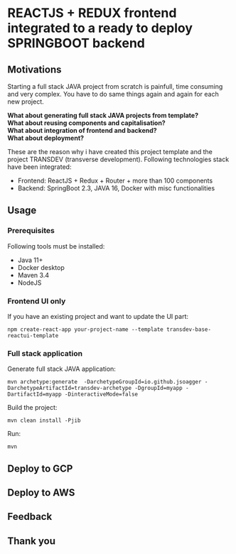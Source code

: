 
REACTJS + REDUX frontend integrated to a ready to deploy SPRINGBOOT backend
===========================================================================

## Motivations


<p>Starting a full stack JAVA project from scratch is painfull, time consuming and very complex. You have to do same things again and again for each new project.</p>


**What about generating full stack JAVA projects from template?**<br>
**What about reusing components and capitalisation?**<br>
**What about integration of frontend and backend?**<br>
**What about deployment?**<br>

<p> 
These are the reason why i have created this project template and the project TRANSDEV (transverse development).
Following technologies stack have been integrated:
</p>

* Frontend: ReactJS + Redux + Router + more than 100 components
* Backend: SpringBoot 2.3, JAVA 16, Docker with misc functionalities

## Usage 

### Prerequisites

Following tools must be installed:

* Java 11+
* Docker desktop
* Maven 3.4
* NodeJS

### Frontend UI only

If you have an existing project and want to update the UI part:

```
npm create-react-app your-project-name --template transdev-base-reactui-template
```


### Full stack application

Generate full stack JAVA application:

```
mvn archetype:generate  -DarchetypeGroupId=io.github.jsoagger -DarchetypeArtifactId=transdev-archetype -DgroupId=myapp -DartifactId=myapp -DinteractiveMode=false 
```

Build the project:
```
mvn clean install -Pjib
```

Run:

```
mvn 
```

## Deploy to GCP


## Deploy to AWS


## Feedback



## Thank you



